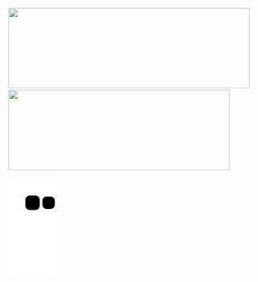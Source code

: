 
  <br>
  <a href="https://github.com/joaaobr">
  <img height="160em" src="https://github-readme-stats.vercel.app/api?username=joaaobr&show_icons=true&theme=dracula&include_all_commits=true&count_private=true"/ width="480px">
 <img height="160em" src="https://github-readme-stats.vercel.app/api/top-langs/?username=joaaobr&layout=compact&langs_count=7&theme=dracula"/ width="440">
 <div/>
  
  ![Snake animation](https://github.com/rafaballerini/rafaballerini/blob/output/github-contribution-grid-snake.svg)
